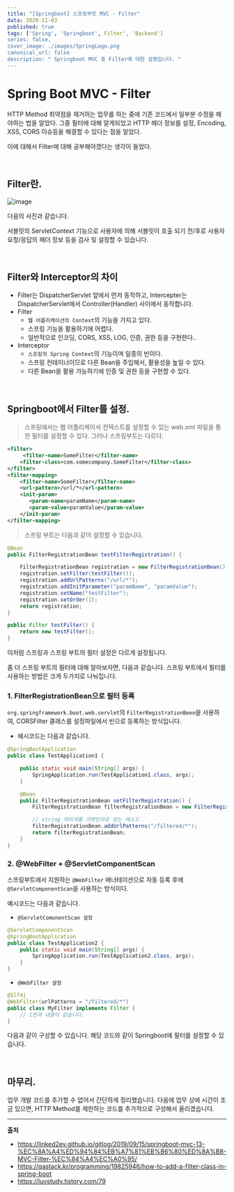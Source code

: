 ```yaml
---
title: "[Springboot] 스프링부트 MVC - Filter"
data: 2020-11-03
published: true
tags: ['Spring', 'Springboot', Filter', 'Backend']
series: false,
cover_image: ./images/SpringLogo.png
canonical_url: false
description: " Springboot MVC 중 Filter에 대한 설명입니다. "
---
```


# Spring Boot MVC - Filter

HTTP Method 취약점을 제거하는 업무를 하는 중에 기존 코드에서 일부분 수정을 해야하는 법을 알았다. 그중 필터에 대해 알게되었고 HTTP 헤더 정보를 설정, Encoding, XSS, CORS 이슈등을 해결할 수 있다는 점을 알았다.

이에 대해서 Filter에 대해 공부해야겠다는 생각이 들었다.

<br/>

## Filter란.

![image](https://user-images.githubusercontent.com/42582516/97983638-ee3dad80-1e18-11eb-95ca-2b249554509b.png)

다음의 사진과 같습니다.

서블릿의 ServletContext 기능으로 사용자에 의해 서블릿이 호출 되기 전/후로 사용자 요청/응답의 헤더 정보 등을 검사 및 설정할 수 있습니다.

<br/>

## Filter와 Interceptor의 차이

- Filter는 DispatcherServlet 앞에서 먼저 동작하고, Intercepter는 DispatcherServlet에서 Controller(Handler) 사이에서 동작합니다.
- Filter
  - `웹 어플리케이션의 Context`의 기능을 가지고 있다.
  - 스프링 기능을 활용하기에 어렵다.
  - 일반적으로 인코딩, CORS, XSS, LOG, 인증, 권한 등을 구현한다..
- Interceptor
  - `스프링의 Spring Context`의 기능이며 일종의 빈이다.
  - 스프링 컨테이너이므로 다른 Bean을 주입해서, 활용성을 높일 수 있다.
  - 다른 Bean을 활용 가능하기에 인증 및 권한 등을 구현할 수 있다.

<br/>

## Springboot에서 Filter를 설정.

> 스프링에서는 웹 어플리케이셔 컨텍스트를 설정할 수 있는 web.xml 파일을 통한 필터를 설정할 수 있다. 그러나 스프링부트는 다르다.

```xml
<filter>
     <filter-name>SomeFilter</filter-name>
    <filter-class>com.somecompany.SomeFilter</filter-class>
</filter>
<filter-mapping>
    <filter-name>SomeFilter</filter-name>
    <url-pattern>/url/*</url-pattern>
    <init-param>
       <param-name>paramName</param-name>
       <param-value>paramValue</param-value>
    </init-param>
</filter-mapping>
```

> 스프링 부트는 다음과 같이 설정할 수 있습니다.

```java
@Bean
public FilterRegistrationBean testFilterRegistration() {

    FilterRegistrationBean registration = new FilterRegistrationBean();
    registration.setFilter(testFilter());
    registration.addUrlPatterns("/url/*");
    registration.addInitParameter("paramName", "paramValue");
    registration.setName("testFilter");
    registration.setOrder(1);
    return registration;
} 

public Filter testFilter() {
    return new testFilter();
}
```

이처럼 스프링과 스프링 부트의 필터 설정은 다르게 설정됩니다.

좀 더 스프링 부트의 필터에 대해 알아보자면, 다음과 같습니다. 스프링 부트에서 필터를 사용하는 방법은 크게 두가지로 나눠집니다.

### 1. FilterRegistrationBean으로 필터 등록

`org.springframework.boot.web.servlet`의 `FilterRegistrationBeen`을 사용하여, CORSFilter 클래스를 설정파일에서 빈으로 등록하는 방식입니다.

- 예시코드는 다음과 같습니다.

```java
@SpringBootApplication
public class TestApplication1 {

	public static void main(String[] args) {
		SpringApplication.run(TestApplication1.class, args);
	}

	@Bean
	public FilterRegistrationBean setFilterRegistration() {
		FilterRegistrationBean filterRegistrationBean = new FilterRegistrationBean(new MyFilter());

        // string 여러개를 가변인자로 받는 메소드
		filterRegistrationBean.addUrlPatterns("/filtered/*"); 
        return filterRegistrationBean;
	}
}
```

### 2. @WebFilter + @ServletComponentScan

스프링부트에서 지원하는 `@WebFilter` 애너테이션으로 자동 등록 후에 `@ServletComponentScan`을 사용하는 방식이다.

예시코드는 다음과 같습니다.

- `@ServletComonentScan 설정`

```java
@ServletComponentScan
@SpringBootApplication
public class TestApplication2 {
	public static void main(String[] args) {
		SpringApplication.run(TestApplication2.class, args);
	}
}
```

- `@WebFilter 설정`

```java
@Slf4j
@WebFilter(urlPatterns = "/filtered/*")
public class MyFilter implements Filter {
	// 1번과 내용이 같습니다.
}
```

다음과 같이 구성할 수 있습니다. 해당 코드와 같이 Springboot에 필터를 설정할 수 있습니다. 

<br/>

## 마무리.

업무 개발 코드를 추가할 수 없어서 간단하게 정리했습니다. 다음에 업무 상에 시간이 조금 있으면, HTTP Method를 제한하는 코드를 추가적으로 구성해서 올리겠습니다.


---
**출처**
- https://linked2ev.github.io/gitlog/2019/09/15/springboot-mvc-13-%EC%8A%A4%ED%94%84%EB%A7%81%EB%B6%80%ED%8A%B8-MVC-Filter-%EC%84%A4%EC%A0%95/
- https://qastack.kr/programming/19825946/how-to-add-a-filter-class-in-spring-boot
- https://luvstudy.tistory.com/79
